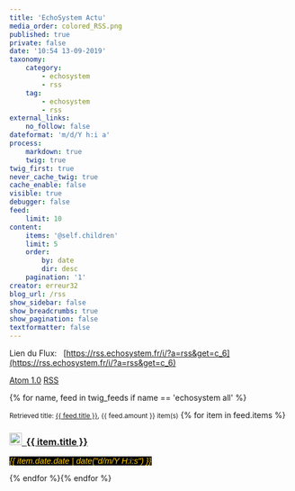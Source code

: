 ```yaml
---
title: 'EchoSystem Actu'
media_order: colored_RSS.png
published: true
private: false
date: '10:54 13-09-2019'
taxonomy:
    category:
        - echosystem
        - rss
    tag:
        - echosystem
        - rss
external_links:
    no_follow: false
dateformat: 'm/d/Y h:i a'
process:
    markdown: true
    twig: true
twig_first: true
never_cache_twig: true
cache_enable: false
visible: true
debugger: false
feed:
    limit: 10
content:
    items: '@self.children'
    limit: 5
    order:
        by: date
        dir: desc
    pagination: '1'
creator: erreur32
blog_url: /rss
show_sidebar: false
show_breadcrumbs: true
show_pagination: false
textformatter: false
---
```


Lien du Flux:&nbsp;&nbsp; [https://rss.echosystem.fr/i/?a=rss&get=c_6](https://rss.echosystem.fr/i/?a=rss&get=c_6)


<a class="button" href="{{ base_url }}.atom"><i class="fa fa-rss-square"></i> Atom 1.0</a>
<a class="button" href="{{ base_url }}.rss"><i class="fa fa-rss-square"></i> RSS</a>


{% for name, feed in twig_feeds if name == 'echosystem all' %}

<p><small>Retrieved title: <a href="{{ feed.source }}">{{ feed.title }}</a>, {{ feed.amount }} item(s)</small> {% for item in feed.items %}</p>
<h3 id="mcetoc_1c9as0kq40"><a href="{{ item.url }}"><img src="../../../_img/colored_RSS.png" width="22" height="22" />&nbsp; </a><a href="{{ item.url }}"> {{ item.title }}</a></h3>
<p><span style="color: #ffcc00; font-family: helvetica, arial, sans-serif;"><span style="font-size: 11pt; background-color: #000000;"><em>{{ item.date.date | date("d/m/Y H:i:s") }}</em></span></span></p>

<p>{% endfor %}{% endfor %}</p>
 <!--{{ item.content }}-->